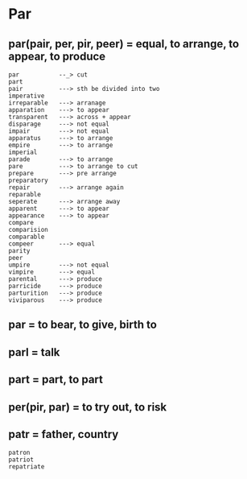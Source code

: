 # Par
## par(pair, per, pir, peer) = equal, to arrange, to appear, to produce
```
par           --_> cut
part
pair          ---> sth be divided into two
imperative
irreparable   ---> arranage
apparation    ---> to appear
transparent   ---> across + appear
disparage     ---> not equal
impair        ---> not equal
apparatus     ---> to arrange
empire        ---> to arrange
imperial
parade        ---> to arrange
pare          ---> to arrange to cut
prepare       ---> pre arrange
preparatory
repair        ---> arrange again
reparable
seperate      ---> arrange away
apparent      ---> to appear
appearance    ---> to appear
compare
comparision
comparable
compeer       ---> equal
parity
peer
umpire        ---> not equal
vimpire       ---> equal
parental      ---> produce
parricide     ---> produce
parturition   ---> produce
viviparous    ---> produce

```

## par = to bear, to give, birth to

## parl = talk

## part =  part, to part

## per(pir, par)  = to try out, to risk

## patr = father, country
```
patron
patriot
repatriate 
```
